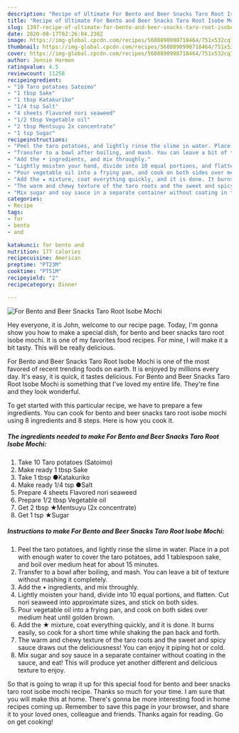 ```yaml
---
description: "Recipe of Ultimate For Bento and Beer Snacks Taro Root Isobe Mochi"
title: "Recipe of Ultimate For Bento and Beer Snacks Taro Root Isobe Mochi"
slug: 1397-recipe-of-ultimate-for-bento-and-beer-snacks-taro-root-isobe-mochi
date: 2020-08-17T02:26:04.238Z
image: https://img-global.cpcdn.com/recipes/5608890998718464/751x532cq70/for-bento-and-beer-snacks-taro-root-isobe-mochi-recipe-main-photo.jpg
thumbnail: https://img-global.cpcdn.com/recipes/5608890998718464/751x532cq70/for-bento-and-beer-snacks-taro-root-isobe-mochi-recipe-main-photo.jpg
cover: https://img-global.cpcdn.com/recipes/5608890998718464/751x532cq70/for-bento-and-beer-snacks-taro-root-isobe-mochi-recipe-main-photo.jpg
author: Jennie Harmon
ratingvalue: 4.5
reviewcount: 11258
recipeingredient:
- "10 Taro potatoes Satoimo"
- "1 tbsp Sake"
- "1 tbsp Katakuriko"
- "1/4 tsp Salt"
- "4 sheets Flavored nori seaweed"
- "1/2 tbsp Vegetable oil"
- "2 tbsp Mentsuyu 2x concentrate"
- "1 tsp Sugar"
recipeinstructions:
- "Peel the taro potatoes, and lightly rinse the slime in water. Place in a pot with enough water to cover the taro potatoes, add 1 tablespoon sake, and boil over medium heat for about 15 minutes."
- "Transfer to a bowl after boiling, and mash. You can leave a bit of texture without mashing it completely."
- "Add the • ingredients, and mix throughly."
- "Lightly moisten your hand, divide into 10 equal portions, and flatten. Cut nori seaweed into approximate sizes, and stick on both sides."
- "Pour vegetable oil into a frying pan, and cook on both sides over medium heat until golden brown."
- "Add the ★ mixture, coat everything quickly, and it is done. It burns easily, so cook for a short time while shaking the pan back and forth."
- "The warm and chewy texture of the taro roots and the sweet and spicy sauce draws out the deliciousness! You can enjoy it piping hot or cold."
- "Mix sugar and soy sauce in a separate container without coating in the sauce, and eat! This will produce yet another different and delicious texture to enjoy."
categories:
- Recipe
tags:
- for
- bento
- and

katakunci: for bento and 
nutrition: 177 calories
recipecuisine: American
preptime: "PT23M"
cooktime: "PT51M"
recipeyield: "2"
recipecategory: Dinner

---
```



![For Bento and Beer Snacks Taro Root Isobe Mochi](https://img-global.cpcdn.com/recipes/5608890998718464/751x532cq70/for-bento-and-beer-snacks-taro-root-isobe-mochi-recipe-main-photo.jpg)

Hey everyone, it is John, welcome to our recipe page. Today, I'm gonna show you how to make a special dish, for bento and beer snacks taro root isobe mochi. It is one of my favorites food recipes. For mine, I will make it a bit tasty. This will be really delicious.



For Bento and Beer Snacks Taro Root Isobe Mochi is one of the most favored of recent trending foods on earth. It is enjoyed by millions every day. It's easy, it is quick, it tastes delicious. For Bento and Beer Snacks Taro Root Isobe Mochi is something that I've loved my entire life. They're fine and they look wonderful.


To get started with this particular recipe, we have to prepare a few ingredients. You can cook for bento and beer snacks taro root isobe mochi using 8 ingredients and 8 steps. Here is how you cook it.

<!--inarticleads1-->

##### The ingredients needed to make For Bento and Beer Snacks Taro Root Isobe Mochi:

1. Take 10 Taro potatoes (Satoimo)
1. Make ready 1 tbsp Sake
1. Take 1 tbsp ●Katakuriko
1. Make ready 1/4 tsp ●Salt
1. Prepare 4 sheets Flavored nori seaweed
1. Prepare 1/2 tbsp Vegetable oil
1. Get 2 tbsp ★Mentsuyu (2x concentrate)
1. Get 1 tsp ★Sugar




<!--inarticleads2-->

##### Instructions to make For Bento and Beer Snacks Taro Root Isobe Mochi:

1. Peel the taro potatoes, and lightly rinse the slime in water. Place in a pot with enough water to cover the taro potatoes, add 1 tablespoon sake, and boil over medium heat for about 15 minutes.
1. Transfer to a bowl after boiling, and mash. You can leave a bit of texture without mashing it completely.
1. Add the • ingredients, and mix throughly.
1. Lightly moisten your hand, divide into 10 equal portions, and flatten. Cut nori seaweed into approximate sizes, and stick on both sides.
1. Pour vegetable oil into a frying pan, and cook on both sides over medium heat until golden brown.
1. Add the ★ mixture, coat everything quickly, and it is done. It burns easily, so cook for a short time while shaking the pan back and forth.
1. The warm and chewy texture of the taro roots and the sweet and spicy sauce draws out the deliciousness! You can enjoy it piping hot or cold.
1. Mix sugar and soy sauce in a separate container without coating in the sauce, and eat! This will produce yet another different and delicious texture to enjoy.




So that is going to wrap it up for this special food for bento and beer snacks taro root isobe mochi recipe. Thanks so much for your time. I am sure that you will make this at home. There's gonna be more interesting food in home recipes coming up. Remember to save this page in your browser, and share it to your loved ones, colleague and friends. Thanks again for reading. Go on get cooking!
